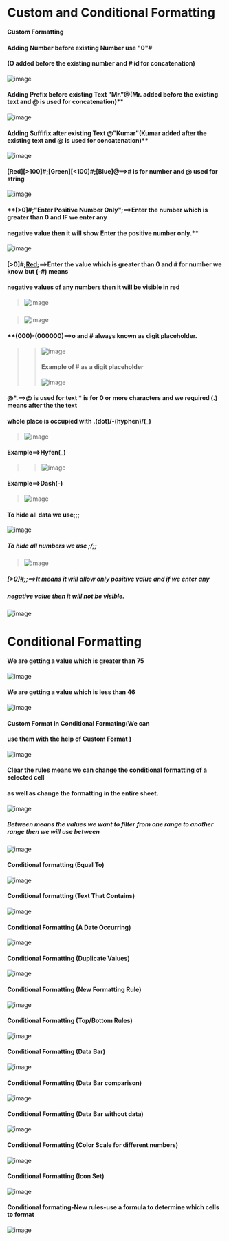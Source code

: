 # Custom and Conditional Formatting
**Custom Formatting**
#### Adding Number before existing Number use "0"#
#### (O added before the existing number and # id for concatenation)
![image](https://github.com/Peacock333/Excel/assets/142161753/dea5f81a-bd41-4c3c-90a1-e412a70c84b2)
#### Adding Prefix before existing Text "Mr."@(Mr. added before the existing text and @ is used for concatenation)** 
![image](https://github.com/Peacock333/Excel/assets/142161753/24d360fe-c958-4e2d-89f7-7913a5117e40)
#### Adding Suffifix after existing Text @"Kumar"(Kumar added after the existing text and @ is used for concatenation)** 
![image](https://github.com/Peacock333/Excel/assets/142161753/7d114d48-199d-473c-8ebb-7a863f830f8e)
#### [Red][>100]#;[Green][<100]#;[Blue]@==># is for number and @ used for string
![image](https://github.com/Peacock333/Excel/assets/142161753/22e966fd-6f07-470e-a1ac-aa77231dcc3f)
#### **[>0]#;"Enter Positive Number Only";==>Enter the number which is greater than 0 and IF we enter any
#### negative value then it will show Enter the positive number only.**
![image](https://github.com/Peacock333/Excel/assets/142161753/b6a5719d-40df-435e-af7d-c2e861834cf4)
#### [>0]#;[Red](-#);==>Enter the value which is greater than 0 and # for number we know but (-#) means
#### negative values of any numbers then it will be visible in red
>![image](https://github.com/Peacock333/Excel/assets/142161753/123d6e98-4279-4ccd-a40b-88f287620c4d)
#####
>![image](https://github.com/Peacock333/Excel/assets/142161753/2134932d-a60c-421b-abfd-0633bf62dceb)
#### **(000)-(000000)==>o and # always known as digit placeholder.
>>![image](https://github.com/Peacock333/Excel/assets/142161753/fb0680f9-86b9-4ef6-a19b-cf79ac119f10)
>>#### Example of # as a digit placeholder
>>![image](https://github.com/Peacock333/Excel/assets/142161753/cbb76ad9-b513-4a1f-895c-13d04329c3f2)
#### @*.==>@ is used for text * is for 0 or more characters and we required (.) means after the the text
#### whole place is occupied with .(dot)/-(hyphen)/(_)
>![image](https://github.com/Peacock333/Excel/assets/142161753/bdb0bf4a-d63f-4bc9-a862-d69f52720d2b)
#### **Example==>Hyfen(_)**
>>![image](https://github.com/Peacock333/Excel/assets/142161753/105e25a8-cd31-49a9-a640-d5712b350543)
#### **Example==>Dash(-)**
>![image](https://github.com/Peacock333/Excel/assets/142161753/99b566c2-6ffb-4a95-a11d-bd2de0c0c69e)
#### **To hide all data we use;;;**
![image](https://github.com/Peacock333/Excel/assets/142161753/d6e98a11-f66b-4b7d-b2a5-62316ff5e764)
##### To hide all numbers we use  ;/;;
>![image](https://github.com/Peacock333/Excel/assets/142161753/77acb17e-3be0-40d4-8077-b65a20466ac7)
##### [>0]#;;==>It means it will allow only positive value and if we enter any 
##### negative value then it will not be visible.
![image](https://github.com/Peacock333/Excel/assets/142161753/b2e5bb65-5ea7-4abb-af1d-aba8d2de2108)
# Conditional Formatting
#### We are getting a value which is greater than 75 
![image](https://github.com/Peacock333/Excel/assets/142161753/068ac689-e79a-47a0-b8da-47ee7e2a0827)
#### We are getting a value which is less than 46
![image](https://github.com/Peacock333/Excel/assets/142161753/9ba25704-7022-48a2-9970-a4c6e9e87c9a)
#### Custom Format in Conditional Formating(We can 
#### use them with the help of Custom Format )
![image](https://github.com/Peacock333/Excel/assets/142161753/f542e49c-c325-4e10-8dda-bc8e41fc4963)
#### Clear the rules means we can change the conditional formatting of a selected cell 
####  as well as change the formatting in the entire sheet.
![image](https://github.com/Peacock333/Excel/assets/142161753/db838ee3-e48c-44b4-ab1d-9e11fc400258)
##### Between means the values we want to filter from one range to another range then we will use between 
![image](https://github.com/Peacock333/Excel/assets/142161753/81d161b3-e3fb-4345-87a9-c3120493ad32)
#### Conditional formatting (Equal To)
![image](https://github.com/Peacock333/Excel/assets/142161753/0c865845-2163-4b46-be45-8105402f2e2b)
#### Conditional formatting (Text That Contains)
![image](https://github.com/Peacock333/Excel/assets/142161753/4796c8f7-d524-41be-a2ba-eda5eb83c185)
#### Conditional Formatting (A Date Occurring)
![image](https://github.com/Peacock333/Excel/assets/142161753/231508de-0f66-43d9-976f-c760f832543f)
#### Conditional Formatting (Duplicate Values)
![image](https://github.com/Peacock333/Excel/assets/142161753/39421a89-6ea3-4d56-965a-3129e83b4239)
#### Conditional Formatting (New Formatting Rule)
![image](https://github.com/Peacock333/Excel/assets/142161753/a33ccb5c-5af4-405b-b9de-735b109d7b6a)
#### Conditional Formatting (Top/Bottom Rules)
![image](https://github.com/Peacock333/Excel/assets/142161753/87643b5e-2c94-4284-8941-876ac5835dfb)
#### Conditional Formatting (Data Bar)
![image](https://github.com/Peacock333/Excel/assets/142161753/d6eca274-1031-4d80-85f2-4182acd1aa27)
#### Conditional Formatting (Data Bar comparison)
![image](https://github.com/Peacock333/Excel/assets/142161753/bedc42f0-c380-4d7b-b419-52eb2e5da9b9)
#### Conditional Formatting (Data Bar without data)
![image](https://github.com/Peacock333/Excel/assets/142161753/ff5c773b-fda8-40cb-a435-15b44907f43f)
#### Conditional Formatting (Color Scale for different numbers)
![image](https://github.com/Peacock333/Excel/assets/142161753/fbee8736-3f22-4037-bdc2-f471c92d3f29)
#### Conditional Formatting (Icon Set)
![image](https://github.com/Peacock333/Excel/assets/142161753/80dafbe9-88d1-4c3d-8db9-67368cf41941)
#### Conditional formating-New rules-use a  formula to determine which cells to format
![image](https://github.com/Peacock333/Excel/assets/142161753/bbae8678-fdbf-4f4b-ab9a-a201fc0bc9ce)















